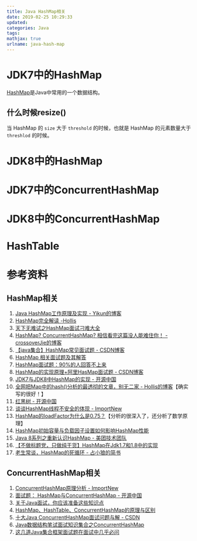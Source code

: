 ```yaml
---
title: Java HashMap相关
date: 2019-02-25 10:29:33
updated:
categories: Java
tags:
mathjax: true
urlname: java-hash-map
---
```


# JDK7中的HashMap

[HashMap](https://docs.oracle.com/javase/8/docs/api/index.html)是Java中常用的一个数据结构。

## 什么时候resize()

当 HashMap 的 `size` 大于 `threshold` 的时候，也就是 HashMap 的元素数量大于 `threshlod` 的时候。

<!-- more -->

# JDK8中的HashMap




# JDK7中的ConcurrentHashMap





# JDK8中的ConcurrentHashMap



# HashTable



# 参考资料

## HashMap相关

1. [Java HashMap工作原理及实现  - Yikun的博客](https://yikun.github.io/2015/04/01/Java-HashMap%E5%B7%A5%E4%BD%9C%E5%8E%9F%E7%90%86%E5%8F%8A%E5%AE%9E%E7%8E%B0/)
2. [HashMap完全解读 -Hollis](https://www.hollischuang.com/archives/82)
3. [天下无难试之HashMap面试刁难大全](https://zhuanlan.zhihu.com/p/32355676)
4. [HashMap? ConcurrentHashMap? 相信看完这篇没人能难住你！ - crossoverJie的博客](https://crossoverjie.top/2018/07/23/java-senior/ConcurrentHashMap/)
5. [【java集合】HashMap常见面试题 - CSDN博客](https://blog.csdn.net/u012512634/article/details/72735183)
6. [HashMap 相关面试题及其解答](https://www.jianshu.com/p/75adf47958a7)
7. [HashMap面试题：90%的人回答不上来](https://www.jianshu.com/p/7af5bb1b57e2)
8. [HashMap的实现原理+阿里HasMap面试题 - CSDN博客](https://blog.csdn.net/lizhen1114/article/details/79001257)
9. [JDK7与JDK8中HashMap的实现 - 开源中国](https://my.oschina.net/hosee/blog/618953)
10. [全网把Map中的hash()分析的最透彻的文章，别无二家 - Hollis的博客](https://www.hollischuang.com/archives/2091)【确实写的很好！】
11. [红黑树 - 开源中国](https://my.oschina.net/hosee/blog/618828)
12. [谈谈HashMap线程不安全的体现 - ImportNew](http://www.importnew.com/22011.html)
13. [HashMap的loadFactor为什么是0.75？](https://www.jianshu.com/p/64f6de3ffcc1)【分析的很深入了，还分析了数学原理】
14. [HashMap初始容量与负载因子设置如何影响HashMap性能](https://blog.csdn.net/woaiwym/article/details/80622804)
15. [Java 8系列之重新认识HashMap - 美团技术团队](https://tech.meituan.com/2016/06/24/java-hashmap.html)
16. [【不做标题党，只做纯干货】HashMap在Jdk1.7和1.8中的实现](http://www.yuanrengu.com/index.php/20181106.html)
17. [老生常谈，HashMap的死循环 - 占小狼的简书](https://www.jianshu.com/p/1e9cf0ac07f4)

## ConcurrentHashMap相关

1. [ConcurrentHashMap原理分析 - ImportNew](http://www.importnew.com/16142.html)
2. [面试题： HashMap与ConcurrentHashMap - 开源中国](https://my.oschina.net/keyven/blog/1831704)
3. [关于Java面试，你应该准备这些知识点](https://www.jianshu.com/p/1b2f63a45476)
4. [HashMap、HashTable、ConcurrentHashMap的原理与区别](http://www.yuanrengu.com/index.php/2017-01-17.html)
5. [十大Java ConcurrentHashMap面试问题与解 - CSDN](https://blog.csdn.net/qq_41790443/article/details/79727915)
6. [Java数据结构笔试面试知识集合之ConcurrentHashMap](https://zhuanlan.zhihu.com/p/35853397)
7. [这几道Java集合框架面试题在面试中几乎必问](https://segmentfault.com/a/1190000016127895)

